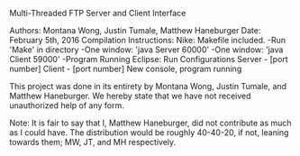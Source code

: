 Multi-Threaded FTP Server and Client Interface

Authors: Montana Wong, Justin Tumale, Matthew Haneburger
Date: February 5th, 2016
Compilation Instructions: 
Nike: Makefile included. 
-Run 'Make' in directory
-One window: 'java Server 60000'
-One window: 'java Client 59000'
-Program Running
Eclipse: Run Configurations
Server - [port number]
Client - [port number]
New console, program running

This project was done in its entirety by Montana Wong, Justin Tumale, and Matthew Haneburger. We hereby
state that we have not received unauthorized help of any form.

Note: It is fair to say that I, Matthew Haneburger, did not contribute as much as I could have. 
The distribution would be roughly 40-40-20, if not, leaning towards them; MW, JT, and MH respectively. 
